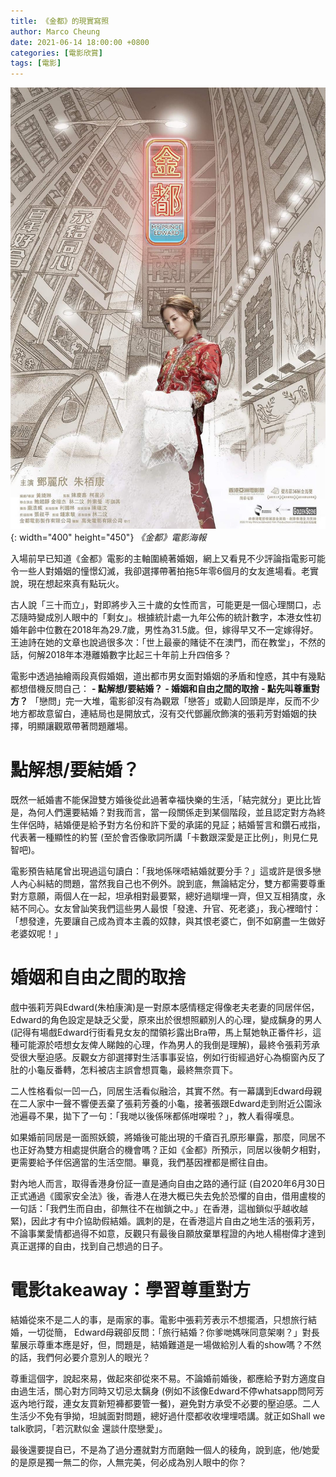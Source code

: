 ```yaml
---
title: 《金都》的現實寫照
author: Marco Cheung
date: 2021-06-14 18:00:00 +0800
categories: [電影欣賞]
tags: [電影]
---
```


![my-prince-edward](/images/my-prince-edward.jpeg){: width="400" height="450"}
_《金都》電影海報_

入場前早已知道《金都》電影的主軸圍繞著婚姻，網上又看見不少評論指電影可能令一些人對婚姻的憧憬幻滅，我卻選擇帶著拍拖5年零6個月的女友進場看。老實說，現在想起來真有點玩火。

古人說「三十而立」，對即將步入三十歲的女性而言，可能更是一個心理關口，忐忑隨時變成別人眼中的「剩女」。根據統計處一九年公佈的統計數字，本港女性初婚年齡中位數在2018年為29.7歲，男性為31.5歲。但，嫁得早又不一定嫁得好。王迪詩在她的文章也說過很多次：「世上最豪的賭徒不在澳門，而在教堂」，不然的話，何解2018年本港離婚數字比起三十年前上升四倍多？

電影中透過抽繪兩段真假婚姻，道出都市男女面對婚姻的矛盾和惶惑，其中有幾點都想借機反問自己：
**- 點解想/要結婚？**
**- 婚姻和自由之間的取捨**
**- 點先叫尊重對方？**
「戀問」完一大堆，電影卻沒有為觀眾「戀答」或勸人回頭是岸，反而不少地方都故意留白，連結局也是開放式，沒有交代鄧麗欣飾演的張莉芳對婚姻的抉擇，明顯讓觀眾帶著問題離場。

# 點解想/要結婚？
既然一紙婚書不能保證雙方婚後從此過著幸福快樂的生活，「結完就分」更比比皆是，為何人們還要結婚？對我而言，當一段關係走到某個階段，並且認定對方為終生伴侶時，結婚便是給予對方名份和許下愛的承諾的見証；結婚誓言和鑽石戒指，代表著一種顯性的約誓 (至於會否像歌詞所講「卡數跟深愛是正比例」，則見仁見智吧)。

電影預告結尾曾出現過這句讀白：「我地係咪唔結婚就要分手？」這或許是很多戀人內心糾結的問題，當然我自己也不例外。說到底，無論結定分，雙方都需要尊重對方意願，兩個人在一起，坦承相對最要緊，總好過瞓埋一齊，但又互相猜度，永結不同心。女友曾訕笑我們這些男人最恨「發達、升官、死老婆」，我心裡暗忖：「想發達，先要讓自己成為資本主義的奴隸，與其恨老婆亡，倒不如窮盡一生做好老婆奴呢！」

# 婚姻和自由之間的取捨
戲中張莉芳與Edward(朱柏康演)是一對原本感情穩定得像老夫老妻的同居伴侶，Edward的角色設定是缺乏父愛，原來出於很想照顧別人的心理，變成黐身的男人 (記得有場戲Edward行街看見女友的闊領衫露出Bra帶，馬上幫她執正番件衫，這種可能源於唔想女友俾人睇蝕的心理，作為男人的我倒是理解)，最終令張莉芳承受很大壓迫感。反觀女方卻選擇對生活事事妥協，例如行街經過好心為櫥窗內反了肚的小龜反番轉，怎料被店主誤會想買龜，最終無奈買下。

二人性格看似一凹一凸，同居生活看似融洽，其實不然。有一幕講到Edward母親在二人家中一聲不響便丟棄了張莉芳養的小龜，接著張跟Edward走到附近公園泳池遍尋不果，拋下了一句：「我哋以後係咪都係咁㗎啦？」，教人看得嘆息。

如果婚前同居是一面照妖鏡，將婚後可能出現的千瘡百孔原形畢露，那麼，同居不也正好為雙方相處提供磨合的機會嗎？正如《金都》所預示，同居以後朝夕相對，更需要給予伴侶適當的生活空間。畢竟，我們基因裡都是嚮往自由。

對內地人而言，取得香港身份証一直是通向自由之路的通行証 (自2020年6月30日正式通過《國家安全法》後，香港人在港大概已失去免於恐懼的自由，借用盧梭的一句話：「我們生而自由，卻無往不在枷鎖之中。」在香港，這枷鎖似乎越收越緊)，因此才有中介協助假結婚。諷刺的是，在香港這片自由之地生活的張莉芳，不論事業愛情都過得不如意，反觀只有最後自願放棄單程證的內地人楊樹偉才達到真正選擇的自由，找到自己想過的日子。

# 電影takeaway：學習尊重對方
結婚從來不是二人的事，是兩家的事。電影中張莉芳表示不想擺酒，只想旅行結婚，一切從簡， Edward母親卻反問：「旅行結婚？你爹哋媽咪同意架喇？」對長輩展示尊重本應是好，但，問題是，結婚難道是一場做給別人看的show嗎？不然的話，我們何必要介意別人的眼光？

尊重這個字，說起來易，做起來卻從來不易。不論婚前婚後，都應給予對方適度自由過生活，關心對方同時又切忌太黐身 (例如不該像Edward不停whatsapp問阿芳返內地行蹤，連女友買新短褲都要管一餐)，避免對方承受不必要的壓迫感。二人生活少不免有爭拗，坦誠面對問題，總好過什麼都收收埋埋唔講。就正如Shall we talk歌詞，「若沉默似金 還談什麼戀愛」。

最後還要提自已，不是為了過分遷就對方而磨蝕一個人的稜角，說到底，他/她愛的是原是獨一無二的你，人無完美，何必成為別人眼中的你？